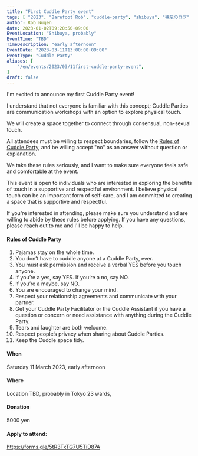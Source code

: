 ```yaml
---
title: "First Cuddle Party event"
tags: [ "2023", "Barefoot Rob", "cuddle-party", "shibuya", "裸足のロブ" ]
author: Rob Nugen
date: 2023-01-02T09:20:50+09:00
EventLocation: "Shibuya, probably"
EventTime: "TBD"
TimeDescription: "early afternoon"
EventDate: "2023-03-11T13:00:00+09:00"
EventType: "Cuddle Party"
aliases: [
    "/en/events/2023/03/11first-cuddle-party-event",
]
draft: false
---
```


I'm excited to announce my first Cuddle Party event!

I understand that not everyone is familiar with this concept;
Cuddle Parties are communication workshops with an option to explore physical touch.

We will create a space together to connect through consensual, non-sexual touch.

All attendees must be willing to respect boundaries,
follow the [Rules of Cuddle Party](https://cuddleparty.com/cuddle-party-rules/),
and be willing accept "no" as an answer without question or explanation.

We take these rules seriously, and I want to make sure everyone feels safe and comfortable at the event.

This event is open to individuals who are interested in exploring
the benefits of touch in a supportive and respectful environment.
I believe physical touch can be an important form of self-care,
and I am committed to creating a space that is supportive and respectful.

If you're interested in attending, please make sure you understand
and are willing to abide by these rules before applying. If you have
any questions, please reach out to me and I'll be happy to help.

#### Rules of Cuddle Party

1. Pajamas stay on the whole time.
2. You don’t have to cuddle anyone at a Cuddle Party, ever.
3. You must ask permission and receive a verbal YES before you touch anyone.
4. If you’re a yes, say YES. If you’re a no, say NO.
5. If you’re a maybe, say NO.
6. You are encouraged to change your mind.
7. Respect your relationship agreements and communicate with your partner.
8. Get your Cuddle Party Facilitator or the Cuddle Assistant
   if you have a question or concern or need assistance with anything during the Cuddle Party.
9. Tears and laughter are both welcome.
10. Respect people’s privacy when sharing about Cuddle Parties.
11. Keep the Cuddle space tidy.


#### When

Saturday 11 March 2023, early afternoon

#### Where

Location TBD, probably in Tokyo 23 wards,

#### Donation

5000 yen

#### Apply to attend:

https://forms.gle/5tR3TxTG7U5TiD87A
